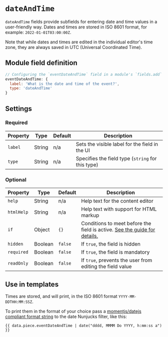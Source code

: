 # `dateAndTime`

`dateAndTime` fields provide subfields for entering date and time values in a user-friendly way. Dates and times are stored in ISO 8601 format, for example: `2022-01-01T03:00:00Z`.

Note that while dates and times are edited in the individual editor's time zone, they are always saved in UTC (Universal Coordinated Time).

## Module field definition

```javascript
// Configuring the `eventDateAndTime` field in a module's `fields.add` subsection:
eventDateAndTime: {
  label: 'What is the date and time of the event?',
  type: 'dateAndTime'
}
```

## Settings

### Required

|  Property | Type   | Default | Description |
|-----------|-----------|-----------|-----------|
|`label` | String | n/a | Sets the visible label for the field in the UI |
|`type` | String | n/a | Specifies the field type (`string` for this type) |

### Optional

|  Property | Type   | Default | Description |
|-----------|-----------|-----------|-----------|
|`help` | String | n/a | Help text for the content editor |
|`htmlHelp` | String | n/a | Help text with support for HTML markup |
|`if` | Object | `{}` | Conditions to meet before the field is active. [See the guide for details.](/guide/conditional-fields) |
|`hidden` | Boolean | `false` | If `true`, the field is hidden |
|`required` | Boolean | `false` | If `true`, the field is mandatory |
|`readOnly` | Boolean | `false` | If `true`, prevents the user from editing the field value |

## Use in templates

Times are stored, and will print, in the ISO 8601 format `YYYY-MM-DDTHH:MM:SSZ`.

To print them in the format of your choice pass a [momentjs/datejs compliant format string](https://momentjs.com/docs/#/displaying/) to the date Nunjucks filter, like this:

```django
{{ data.piece.eventDateAndTime | date("dddd, MMMM Do YYYY, h:mm:ss a") }}
```
